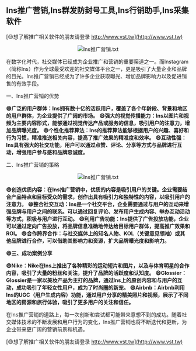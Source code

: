## **Ins推广营销,Ins群发防封号工具,Ins行销助手,Ins采集软件**

[😍想了解推广相关软件的朋友请登录 http://www.vst.tw](http://www.vst.tw)

 <center><img src="https://vst.tw/MP4/tuiguang/png/6.png" alt="Ins推广营销.txt"></center>

在数字化时代，社交媒体已经成为企业推广和营销的重要渠道之一。而Instagram（简称Ins）作为全球最受欢迎的社交媒体平台之一，更是吸引了大量企业和品牌的目光。Ins推广营销已经成为了许多企业获取曝光、增加品牌影响力以及促进销售的有效手段。

一、Ins推广营销的优势

**😄广泛的用户群体：Ins拥有数十亿的活跃用户，覆盖了各个年龄段、背景和地区的用户群体，为企业提供了广阔的市场。**
**😄强大的视觉传播能力：Ins以图片和视频为主要内容形式，能够通过视觉传达产品或服务的信息，吸引用户的注意力，增加品牌曝光度。**
**😄个性化推荐算法：Ins的推荐算法能够根据用户的兴趣、喜好和行为习惯，精准推送相关内容，提高了推广效果的精准度和效率。**
**😄互动性强：Ins具有强大的社交功能，用户可以通过点赞、评论、分享等方式与品牌进行互动，增强用户参与感和品牌忠诚度。**

二、Ins推广营销的策略

 <center><img src="https://vst.tw/MP4/tuiguang/png/3.png" alt="Ins推广营销.txt"></center>

**😄创造优质内容：在Ins推广营销中，优质的内容是吸引用户的关键。企业需要结合产品特点和目标受众的需求，创作出具有吸引力和独特性的内容，以吸引用户的注意力。**
**😄整合社交互动：Ins是一个社交平台，企业需要通过与用户的互动来增强品牌与用户之间的联系。可以通过回复评论、发布用户生成内容、举办互动活动等方式，积极与用户进行互动。**
**😄利用广告功能：Ins提供了广告投放功能，企业可以通过定向广告投放，将品牌信息准确地传达给目标用户群体，提高推广效果和ROI。**
**😄合作跨界合作：与社交媒体上的知名人物、KOL（关键意见领袖）或其他品牌进行合作，可以借助其影响力和资源，扩大品牌曝光度和影响力。**

**😄三、成功案例分享**

**😄Nike：Nike在Ins上推出了各种精彩的运动短片和图片，以及与体育明星的合作内容，吸引了大量的粉丝和关注，提升了品牌的活跃度和认知度。**
**😄Glossier：Glossier是一家以美妆产品为主打的品牌，通过Ins上的原创内容和与用户的互动，成功吸引了年轻女性用户，成为了时尚圈的新宠。**
**😄Airbnb：Airbnb利用Ins的UGC（用户生成内容）功能，通过用户分享的精美照片和视频，展示了不同地区的房源和旅行体验，吸引了更多用户的关注和信任。**

在Ins推广营销的道路上，每一次创新和尝试都可能带来意想不到的成功。随着社交媒体技术的不断发展和用户行为的变化，Ins推广营销也将不断迭代和更新，为企业带来更广阔的营销前景和机遇。

[😍想了解推广相关软件的朋友请登录 http://www.vst.tw](http://www.vst.tw)



